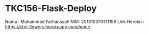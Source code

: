 # TKC156-Flask-Deploy

Nama : Muhammad Farhansyah
NIM: 201810370311156
Link Heroku : https://cbir-flowers.herokuapp.com/home
